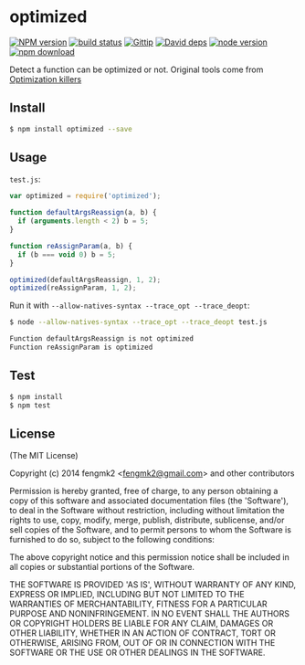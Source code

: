 optimized
=======

[![NPM version][npm-image]][npm-url]
[![build status][travis-image]][travis-url]
[![Gittip][gittip-image]][gittip-url]
[![David deps][david-image]][david-url]
[![node version][node-image]][node-url]
[![npm download][download-image]][download-url]

[npm-image]: https://img.shields.io/npm/v/optimized.svg?style=flat-square
[npm-url]: https://npmjs.org/package/optimized
[travis-image]: https://img.shields.io/travis/node-modules/optimized.svg?style=flat-square
[travis-url]: https://travis-ci.org/node-modules/optimized
[gittip-image]: https://img.shields.io/gittip/fengmk2.svg?style=flat-square
[gittip-url]: https://www.gittip.com/fengmk2/
[david-image]: https://img.shields.io/david/node-modules/optimized.svg?style=flat-square
[david-url]: https://david-dm.org/node-modules/optimized
[node-image]: https://img.shields.io/badge/node.js-%3E=_0.10-green.svg?style=flat-square
[node-url]: http://nodejs.org/download/
[download-image]: https://img.shields.io/npm/dm/optimized.svg?style=flat-square
[download-url]: https://npmjs.org/package/optimized

Detect a function can be optimized or not.
Original tools come from [Optimization killers](https://github.com/petkaantonov/bluebird/wiki/Optimization-killers)

## Install

```bash
$ npm install optimized --save
```

## Usage

`test.js`:

```js
var optimized = require('optimized');

function defaultArgsReassign(a, b) {
  if (arguments.length < 2) b = 5;
}

function reAssignParam(a, b) {
  if (b === void 0) b = 5;
}

optimized(defaultArgsReassign, 1, 2);
optimized(reAssignParam, 1, 2);
```

Run it with `--allow-natives-syntax --trace_opt --trace_deopt`:

```bash
$ node --allow-natives-syntax --trace_opt --trace_deopt test.js

Function defaultArgsReassign is not optimized
Function reAssignParam is optimized
```

## Test

```bash
$ npm install
$ npm test
```

## License

(The MIT License)

Copyright (c) 2014 fengmk2 &lt;fengmk2@gmail.com&gt; and other contributors

Permission is hereby granted, free of charge, to any person obtaining
a copy of this software and associated documentation files (the
'Software'), to deal in the Software without restriction, including
without limitation the rights to use, copy, modify, merge, publish,
distribute, sublicense, and/or sell copies of the Software, and to
permit persons to whom the Software is furnished to do so, subject to
the following conditions:

The above copyright notice and this permission notice shall be
included in all copies or substantial portions of the Software.

THE SOFTWARE IS PROVIDED 'AS IS', WITHOUT WARRANTY OF ANY KIND,
EXPRESS OR IMPLIED, INCLUDING BUT NOT LIMITED TO THE WARRANTIES OF
MERCHANTABILITY, FITNESS FOR A PARTICULAR PURPOSE AND NONINFRINGEMENT.
IN NO EVENT SHALL THE AUTHORS OR COPYRIGHT HOLDERS BE LIABLE FOR ANY
CLAIM, DAMAGES OR OTHER LIABILITY, WHETHER IN AN ACTION OF CONTRACT,
TORT OR OTHERWISE, ARISING FROM, OUT OF OR IN CONNECTION WITH THE
SOFTWARE OR THE USE OR OTHER DEALINGS IN THE SOFTWARE.
